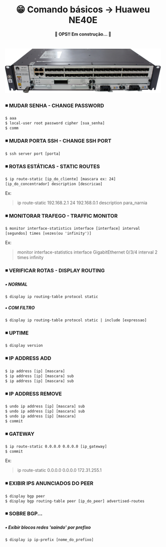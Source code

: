 <h1 align="center">😁 Comando básicos -> Huaweu NE40E</h1>

<h4 align="center">
  🚧 OPS!! Em construção... 🚧
</h4>

<h1 align="center">
  <img alt="ne40e" title="ne40e" src="./img/ne40e.png" />
</h1>

### ◾ MUDAR SENHA - CHANGE PASSWORD
```
$ aaa
$ local-user root password cipher [sua_senha]
$ comm
```

### ◾ MUDAR PORTA SSH - CHANGE SSH PORT
    $ ssh server port [porta]

### ◾ ROTAS ESTÁTICAS - STATIC ROUTES
    $ ip route-static [ip_do_cliente] [mascara ex: 24] [ip_do_concentrador] description [descricao]
  Ex:
  >ip route-static 192.168.2.1 24 192.168.0.1 description para_narnia

### ◾ MONITORAR TRAFEGO - TRAFFIC MONITOR
    $ monitor interface-statistics interface [interface] interval [segundos] times [vezes(ou 'infinity')]
  Ex:
  >monitor interface-statistics interface GigabitEthernet 0/3/4 interval 2 times infinity

### ◾  VERIFICAR ROTAS - DISPLAY ROUTING
  ##### ▪️ NORMAL
    $ display ip routing-table protocol static

  ##### ▪️ COM FILTRO
    $ display ip routing-table protocol static | include [expressao]

### ◾ UPTIME
    $ display version

### ◾ IP ADDRESS ADD
    $ ip address [ip] [mascara]
    $ ip address [ip] [mascara] sub
    $ ip address [ip] [mascara] sub

### ◾ IP ADDRESS REMOVE
    $ undo ip address [ip] [mascara] sub
    $ undo ip address [ip] [mascara] sub
    $ undo ip address [ip] [mascara]
    $ commit

### ◾ GATEWAY
    $ ip route-static 0.0.0.0 0.0.0.0 [ip_gateway]
    $ commit
Ex:
  >ip route-static 0.0.0.0 0.0.0.0 172.31.255.1

### ◾ EXIBIR IPS ANUNCIADOS DO PEER
    $ display bgp peer
    $ display bgp routing-table peer [ip_do_peer] advertised-routes

### ◾ SOBRE BGP...
##### ▪️ Exibir blocos redes 'saindo' por prefixo
    $ display ip ip-prefix [nome_do_prefixo]
